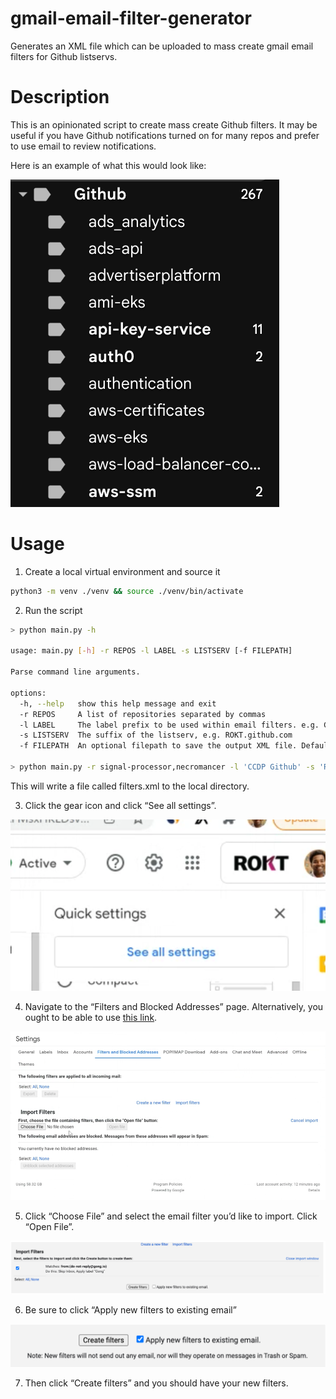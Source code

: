 gmail-email-filter-generator
===

Generates an XML file which can be uploaded to mass create gmail email filters for Github listservs.

# Description

This is an opinionated script to create mass create Github filters. It may be useful if you have Github notifications
turned on for many repos and prefer to use email to review notifications.

Here is an example of what this would look like:

![](./static/005-example.png)

# Usage

1. Create a local virtual environment and source it

```bash
python3 -m venv ./venv && source ./venv/bin/activate
```

2. Run the script

```bash
> python main.py -h

usage: main.py [-h] -r REPOS -l LABEL -s LISTSERV [-f FILEPATH]

Parse command line arguments.

options:
  -h, --help   show this help message and exit
  -r REPOS     A list of repositories separated by commas
  -l LABEL     The label prefix to be used within email filters. e.g. Github
  -s LISTSERV  The suffix of the listserv, e.g. ROKT.github.com
  -f FILEPATH  An optional filepath to save the output XML file. Defaults to ./filters.xml

> python main.py -r signal-processor,necromancer -l 'CCDP Github' -s 'ROKT.github.com' && cat filters.xml
```

This will write a file called filters.xml to the local directory.

3. Click the gear icon and click “See all settings”.

![](./static/001-see-all-settings.png)

4. Navigate to the “Filters and Blocked Addresses” page. Alternatively, you ought to be able to use [this link](https://mail.google.com/mail/u/0/#settings/filters).

![](./static/002-filter-and-blocked.png)

5. Click “Choose File” and select the email filter you’d like to import. Click “Open File”.

![](./static/003-choose-file.png)

6. Be sure to click “Apply new filters to existing email”

![](./static/004-apply-new-filters.png)

7. Then click “Create filters” and you should have your new filters.
